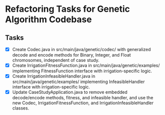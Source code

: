 # Refactoring Tasks for Genetic Algorithm Codebase

## Tasks
- [x] Create Codec.java in src/main/java/genetic/codec/ with generalized decode and encode methods for Binary, Integer, and Float chromosomes, independent of case study.
- [x] Create IrrigationFitnessFunction.java in src/main/java/genetic/examples/ implementing FitnessFunction interface with irrigation-specific logic.
- [x] Create IrrigationInfeasibleHandler.java in src/main/java/genetic/examples/ implementing InfeasibleHandler interface with irrigation-specific logic.
- [x] Update CaseStudyApplication.java to remove embedded decode/encode methods, fitness, and infeasible handler, and use the new Codec, IrrigationFitnessFunction, and IrrigationInfeasibleHandler classes.
